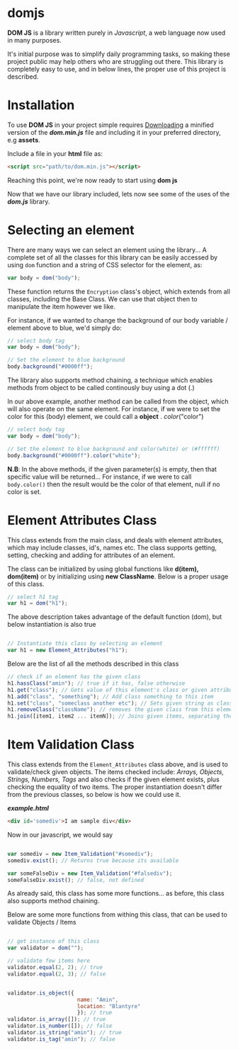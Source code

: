 # domjs

**DOM JS** is a library written purely in *Javascript*, a web language now used in many purposes.

It's initial purpose was to simplify daily programming tasks, so making these project public may help others who are struggling out there.
This library is completely easy to use, and in below lines, the proper use of this project is described.

# Installation

To use **DOM JS** in your project simple requires [Downloading](https://raw.githubusercontent.com/Amin-Matola/domjs/master/dom-v1.0.0/dom.min.js) a minified version of the ***dom.min.js*** file and including it in your preferred directory, e.g **assets**.

Include a file in your **html** file as:

```html
<script src="path/to/dom.min.js"></script>
```

Reaching this point, we're now ready to start using **dom js**

Now that we have our library included, lets now see some of the uses of the ***dom.js*** library.

# Selecting an element

There are many ways we can select an element using the library...
A complete set of all the classes for this library can be easily accessed by using ```dom``` function and a string of CSS selector for the element, as:

```javascript
var body = dom("body");
```

These function returns the ```Encryption``` class's object, which extends from all classes, including the Base Class.
We can use that object then to manipulate the item however we like.

For instance, if we wanted to change the background of our body variable / element above to blue, we'd simply do:

```javascript
// select body tag
var body = dom("body");

// Set the element to blue background
body.background("#0000ff");
```

The library also supports method chaining, a technique which enables methods from object to be called continously buy using a dot (.)

In our above example, another method can be called from the object, which will also operate on the same element.
For instance, if we were to set the color for this (body) element, we could call a **object** . *color*("color")

```javascript
// select body tag
var body = dom("body");

// Set the element to blue background and color(white) or (#ffffff)
body.background("#0000ff").color("white");
```
**N.B**: In the above methods, if the given parameter(s) is empty, then that specific value will be returned...
For instance, if we were to call ```body.color()``` then the result would be the color of that element, null if no color is set.


# Element Attributes Class

This class extends from the main class, and deals with element attributes, which may include classes, id's, names etc.
The class supports getting, setting, checking and adding for attributes of an element.

The class can be initialized by using global functions like **d(item), dom(item)** or by initializing using **new ClassName**.
Below is a proper usage of this class.

```javascript
// select h1 tag
var h1 = dom("h1");
```
The above description takes advantage of the default function (dom), but below instantiation is also true

```javascript

// Instantiate this class by selecting an element
var h1 = new Element_Attributes("h1");
```


Below are the list of all the methods described in this class


```javascript
// check if an element has the given class
h1.hassClass("amin"); // true if it has, false otherwise
h1.get("class"); // Gets value of this element's class or given attribute
h1.add("class", "something"); // Add class something to this item
h1.set("class", "someclass another etc"); // Sets given string as class of this element
h1.removeClass("className"); // removes the given class from this element
h1.join([item1, item2 ... itemN]); // Joins given items, separating them with a space
```

# Item Validation Class

This class extends from the ```Element_Attributes``` class above, and is used to validate/check given objects.
The items checked include: *Arrays, Objects, Strings, Numbers, Tags* and also checks if the given element exists, plus checking the equality of two items.
The proper instantiation doesn't differ from the previous classes, so below is how we could use it.

***example.html***
```html
<div id='somediv'>I am sample div</div>
```

Now in our javascript, we would say

```javascript

var somediv = new Item_Validation("#somediv");
somediv.exist(); // Returns true because its available

var someFalseDiv = new Item_Validation("#falsediv");
someFalseDiv.exist(); // false, not defined
```
As already said, this class has some more functions... as before, this class also supports method chaining.

Below are some more functions from withing this class, that can be used to validate Objects / Items

```javascript

// get instance of this class
var validator = dom("");

// validate few items here
validator.equal(2, 2); // true
validator.equal(2, 3); // false


validator.is_object({
                      name: "Amin", 
                      location: "Blantyre"
                      }); // true
validator.is_array([]); // true
validator.is_number([]); // false
validator.is_string("amin"); // true
validator.is_tag("amin"); // false
```
